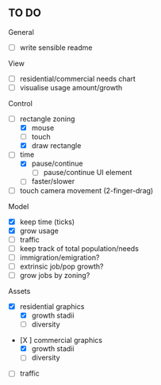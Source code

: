 ## TO DO

General
- [ ] write sensible readme

View
- [ ] residential/commercial needs chart
- [ ] visualise usage amount/growth

Control
- [ ] rectangle zoning
  - [X] mouse
  - [ ] touch
  - [X] draw rectangle
- [ ] time
  - [X] pause/continue
    - [ ] pause/continue UI element
  - [ ] faster/slower
- [ ] touch camera movement (2-finger-drag)

Model
- [X] keep time (ticks)
- [X] grow usage
- [ ] traffic
- [ ] keep track of total population/needs
- [ ] immigration/emigration?
- [ ] extrinsic job/pop growth?
- [ ] grow jobs by zoning?

Assets
- [X] residential graphics
  - [X] growth stadii
  - [ ] diversity
- [X ] commercial graphics
  - [X] growth stadii
  - [ ] diversity
- [ ] traffic